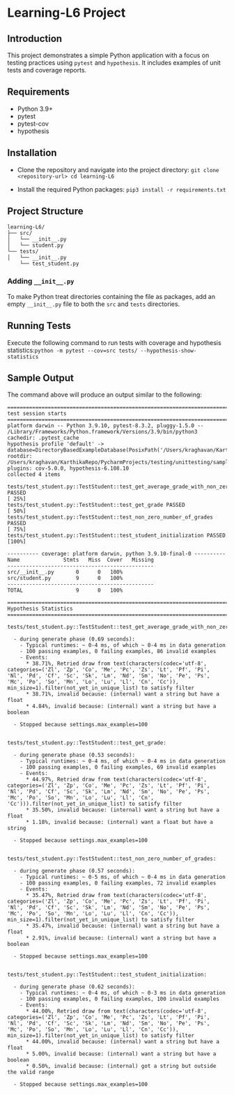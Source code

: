 # Learning-L6 Project

## Introduction
This project demonstrates a simple Python application with a focus on testing practices using `pytest` and `hypothesis`. It includes examples of unit tests and coverage reports.

## Requirements
- Python 3.9+
- pytest
- pytest-cov
- hypothesis

## Installation
- Clone the repository and navigate into the project directory: ```git clone <repository-url> cd learning-L6```

- Install the required Python packages: ```pip3 install -r requirements.txt```

## Project Structure
```
learning-L6/
├── src/
│   └── __init__.py
│   └── student.py
└── tests/
│   └── __init__.py
    └── test_student.py
```

### Adding `__init__.py`
To make Python treat directories containing the file as packages, add an empty `__init__.py` file to both the `src` and `tests` directories.

## Running Tests
Execute the following command to run tests with coverage and hypothesis statistics:```python -m pytest --cov=src tests/ --hypothesis-show-statistics```

## Sample Output
The command above will produce an output similar to the following:
```
========================================================================= test session starts ==========================================================================
platform darwin -- Python 3.9.10, pytest-8.3.2, pluggy-1.5.0 -- /Library/Frameworks/Python.framework/Versions/3.9/bin/python3
cachedir: .pytest_cache
hypothesis profile 'default' -> database=DirectoryBasedExampleDatabase(PosixPath('/Users/kraghavan/KarthikaRepo/PycharmProjects/testing/unittesting/sample_testing6/.hypothesis/examples'))
rootdir: /Users/kraghavan/KarthikaRepo/PycharmProjects/testing/unittesting/sample_testing6
plugins: cov-5.0.0, hypothesis-6.108.10
collected 4 items                                                                                                                                                      

tests/test_student.py::TestStudent::test_get_average_grade_with_non_zero_grades PASSED                                                                           [ 25%]
tests/test_student.py::TestStudent::test_get_grade PASSED                                                                                                        [ 50%]
tests/test_student.py::TestStudent::test_non_zero_number_of_grades PASSED                                                                                        [ 75%]
tests/test_student.py::TestStudent::test_student_initialization PASSED                                                                                           [100%]

---------- coverage: platform darwin, python 3.9.10-final-0 ----------
Name              Stmts   Miss  Cover   Missing
-----------------------------------------------
src/__init__.py       0      0   100%
src/student.py        9      0   100%
-----------------------------------------------
TOTAL                 9      0   100%

======================================================================== Hypothesis Statistics =========================================================================

tests/test_student.py::TestStudent::test_get_average_grade_with_non_zero_grades:

  - during generate phase (0.69 seconds):
    - Typical runtimes: ~ 0-4 ms, of which ~ 0-4 ms in data generation
    - 100 passing examples, 0 failing examples, 86 invalid examples
    - Events:
      * 38.71%, Retried draw from text(characters(codec='utf-8', categories=('Zl', 'Zp', 'Co', 'Me', 'Pc', 'Zs', 'Lt', 'Pf', 'Pi', 'Nl', 'Pd', 'Cf', 'Sc', 'Sk', 'Lm', 'Nd', 'Sm', 'No', 'Pe', 'Ps', 'Mc', 'Po', 'So', 'Mn', 'Lo', 'Lu', 'Ll', 'Cn', 'Cc')), min_size=1).filter(not_yet_in_unique_list) to satisfy filter
      * 38.71%, invalid because: (internal) want a string but have a float
      * 4.84%, invalid because: (internal) want a string but have a boolean

  - Stopped because settings.max_examples=100


tests/test_student.py::TestStudent::test_get_grade:

  - during generate phase (0.53 seconds):
    - Typical runtimes: ~ 0-4 ms, of which ~ 0-4 ms in data generation
    - 100 passing examples, 0 failing examples, 69 invalid examples
    - Events:
      * 44.97%, Retried draw from text(characters(codec='utf-8', categories=('Zl', 'Zp', 'Co', 'Me', 'Pc', 'Zs', 'Lt', 'Pf', 'Pi', 'Nl', 'Pd', 'Cf', 'Sc', 'Sk', 'Lm', 'Nd', 'Sm', 'No', 'Pe', 'Ps', 'Mc', 'Po', 'So', 'Mn', 'Lo', 'Lu', 'Ll', 'Cn', 'Cc'))).filter(not_yet_in_unique_list) to satisfy filter
      * 35.50%, invalid because: (internal) want a string but have a float
      * 1.18%, invalid because: (internal) want a float but have a string

  - Stopped because settings.max_examples=100


tests/test_student.py::TestStudent::test_non_zero_number_of_grades:

  - during generate phase (0.57 seconds):
    - Typical runtimes: ~ 0-5 ms, of which ~ 0-4 ms in data generation
    - 100 passing examples, 0 failing examples, 72 invalid examples
    - Events:
      * 35.47%, Retried draw from text(characters(codec='utf-8', categories=('Zl', 'Zp', 'Co', 'Me', 'Pc', 'Zs', 'Lt', 'Pf', 'Pi', 'Nl', 'Pd', 'Cf', 'Sc', 'Sk', 'Lm', 'Nd', 'Sm', 'No', 'Pe', 'Ps', 'Mc', 'Po', 'So', 'Mn', 'Lo', 'Lu', 'Ll', 'Cn', 'Cc')), min_size=1).filter(not_yet_in_unique_list) to satisfy filter
      * 35.47%, invalid because: (internal) want a string but have a float
      * 2.91%, invalid because: (internal) want a string but have a boolean

  - Stopped because settings.max_examples=100


tests/test_student.py::TestStudent::test_student_initialization:

  - during generate phase (0.62 seconds):
    - Typical runtimes: ~ 0-4 ms, of which ~ 0-3 ms in data generation
    - 100 passing examples, 0 failing examples, 100 invalid examples
    - Events:
      * 44.00%, Retried draw from text(characters(codec='utf-8', categories=('Zl', 'Zp', 'Co', 'Me', 'Pc', 'Zs', 'Lt', 'Pf', 'Pi', 'Nl', 'Pd', 'Cf', 'Sc', 'Sk', 'Lm', 'Nd', 'Sm', 'No', 'Pe', 'Ps', 'Mc', 'Po', 'So', 'Mn', 'Lo', 'Lu', 'Ll', 'Cn', 'Cc')), min_size=1).filter(not_yet_in_unique_list) to satisfy filter
      * 44.00%, invalid because: (internal) want a string but have a float
      * 5.00%, invalid because: (internal) want a string but have a boolean
      * 0.50%, invalid because: (internal) got a string but outside the valid range

  - Stopped because settings.max_examples=100
  ```